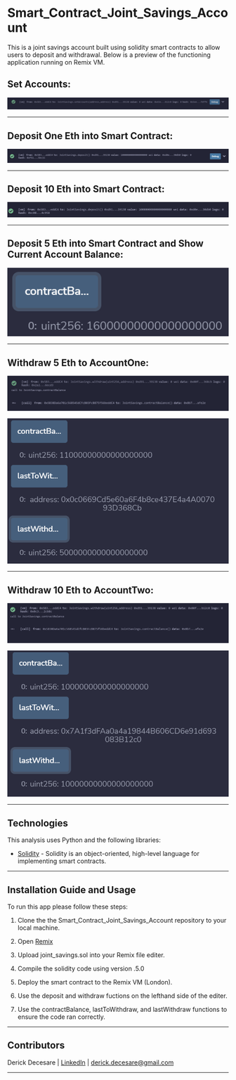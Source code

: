 # Smart_Contract_Joint_Savings_Account
This is a joint savings account built using solidity smart contracts to allow users to deposit and withdrawal. Below is a preview of the functioning application running on Remix VM.

## Set Accounts:
![set](Execution_Results/Set_Accounts.png)

---

## Deposit One Eth into Smart Contract:
![deposit](Execution_Results/Deposit_One_Eth.png)

---

## Deposit 10 Eth into Smart Contract:
![deposit2](Execution_Results/10_Eth.png)

---

## Deposit 5 Eth into Smart Contract and Show Current Account Balance:
![deposit2](Execution_Results/balance3.png)

---

## Withdraw 5 Eth to AccountOne:
![updated](Execution_Results/withraw_to_accountOne.png)

![updated](Execution_Results/balance4.png)

---

## Withdraw 10 Eth to AccountTwo:
![updated](Execution_Results/withraw_to_accountTwo.png)

![updated](Execution_Results/balance5.png)

---


## Technologies

This analysis uses Python and the following libraries:
* [Solidity](https://docs.soliditylang.org/en/v0.8.17/) - Solidity is an object-oriented, high-level language for implementing smart contracts.

---

## Installation Guide and Usage

To run this app please follow these steps:

1. Clone the the Smart_Contract_Joint_Savings_Account repository to your local machine.

2. Open [Remix](https://remix.ethereum.org/)

3. Upload joint_savings.sol into your Remix file editer.

4. Compile the solidity code using version .5.0

5. Deploy the smart contract to the Remix VM (London).

6. Use the deposit and withdraw fuctions on the lefthand side of the editer.

7. Use the contractBalance, lastToWithdraw, and lastWithdraw functions to ensure the code ran correctly.

---


## Contributors

Derick Decesare | [LinkedIn](https://www.linkedin.com/in/derickdecesare/) | derick.decesare@gmail.com

---